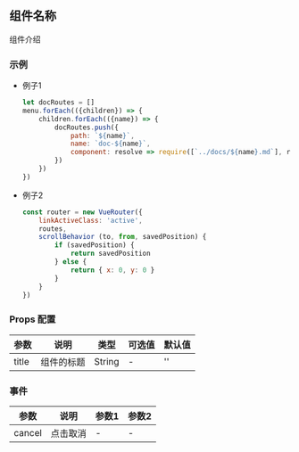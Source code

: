 ## 组件名称

组件介绍

### 示例

- 例子1
    ```javascript
    let docRoutes = []
    menu.forEach(({children}) => {
        children.forEach(({name}) => {
            docRoutes.push({
                path: `${name}`,
                name: `doc-${name}`,
                component: resolve => require([`../docs/${name}.md`], resolve)
            })
        })
    })
    ```

- 例子2
    ```javascript
    const router = new VueRouter({
        linkActiveClass: 'active',
        routes,
        scrollBehavior (to, from, savedPosition) {
            if (savedPosition) {
                return savedPosition
            } else {
                return { x: 0, y: 0 }
            }
        }
    })
    ```

### Props 配置

| 参数 | 说明 | 类型 | 可选值 | 默认值 |
| - | - | - | - | - |
| title | 组件的标题 | String | - | '' |

### 事件

| 参数 | 说明 | 参数1 | 参数2 |
| - | - | - | - |
| cancel | 点击取消 | - | - |
